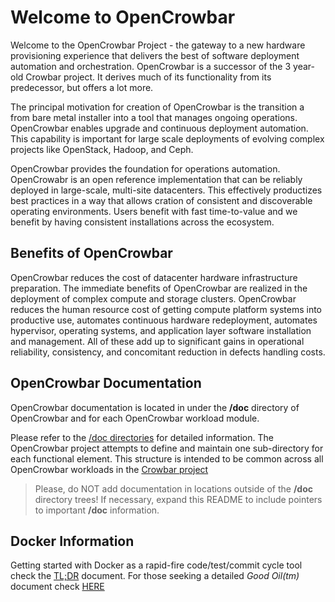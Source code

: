 # Welcome to OpenCrowbar

Welcome to the OpenCrowbar Project - the gateway to a new hardware provisioning experience that delivers the best of software deployment automation and orchestration. OpenCrowbar is a successor of the 3 year-old Crowbar project. It derives much of its functionality from its predecessor, but offers a lot more.

The principal motivation for creation of OpenCrowbar is the transition a from bare metal installer into a tool that manages ongoing operations.  OpenCrowbar enables upgrade and continuous deployment automation. This capability is important for large scale deployments of evolving complex projects like OpenStack, Hadoop, and Ceph.

OpenCrowbar provides the foundation for operations automation. OpenCrowabr is an open reference implementation that can be reliably deployed in large-scale, multi-site datacenters.  This effectively productizes best practices in a way that allows cration of consistent and discoverable operating environments.  Users benefit with fast time-to-value and we benefit by having consistent installations across the ecosystem.  

## Benefits of OpenCrowbar
OpenCrowbar reduces the cost of datacenter hardware infrastructure preparation. The immediate benefits of OpenCrowbar are realized in the deployment of complex compute and storage clusters. OpenCrowbar reduces the human resource cost of getting compute platform systems into productive use, automates continuous hardware redeployment, automates hypervisor, operating systems, and application layer software installation and management. All of these add up to significant gains in operational reliability, consistency, and concomitant reduction in defects handling costs.

## OpenCrowbar Documentation
OpenCrowbar documentation is located in under the **/doc** directory of OpenCrowbar and for each OpenCrowbar workload module.

Please refer to the [/doc directories](/doc/Index.md) for detailed information.  The OpenCrowbar project attempts to define and maintain one sub-directory for each functional element.  This structure is intended to be common across all OpenCrowbar workloads in the [Crowbar project](https://github.com/opencrowbar/)

> Please, do NOT add documentation in locations outside of the  **/doc** directory trees!  If necessary, expand this README to include pointers to important **/doc** information.

## Docker Information
Getting started with Docker as a rapid-fire code/test/commit cycle tool check the [TL;DR](/doc/development-guides/dev-systems/docker/Docker-TLDR.md) document. For those seeking a detailed *_Good Oil(tm)_*  document check [HERE](/doc/development-guides/dev-systems/docker/docker-admin.md)

